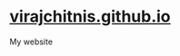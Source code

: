 [virajchitnis.github.io](http://virajchitnis.github.io)
=======================================================

My website